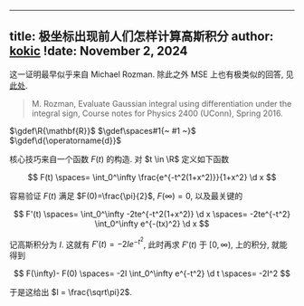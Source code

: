 
---
title: 极坐标出现前人们怎样计算高斯积分
author: [kokic](/kokic.md)
!date: November 2, 2024
---

这一证明最早似乎来自 Michael Rozman. 除此之外 MSE 上也有极类似的回答, 见 [此处](https://math.stackexchange.com/questions/390850/integrating-int-infty-0-e-x2-dx-using-feynmans-parametrization-trick). 

> M. Rozman, Evaluate Gaussian integral using differentiation under the integral sign, Course notes for Physics 2400 (UConn), Spring 2016. 

$\gdef\R{\mathbf{R}}$
$\gdef\spaces#1{~ #1 ~}$
$\gdef\d{\operatorname{d}}$

核心技巧来自一个函数 $F(t)$ 的构造. 对 $t \in \R$ 定义如下函数

$$
F(t) \spaces= \int_0^\infty \frac{e^{-t^2(1+x^2)}}{1+x^2} \d x
$$

容易验证 $F(t)$ 满足 $F(0)=\frac{\pi}{2}$, $F(\infty) = 0$, 以及最关键的

$$
F'(t) 
\spaces= \int_0^\infty -2te^{-t^2(1+x^2)} \d x 
\spaces= -2te^{-t^2} \int_0^\infty e^{-(tx)^2} \d x
$$

记高斯积分为 $I$. 这就有 $F'(t) = -2Ie^{-t^2}$, 此时再求 $F'(t)$ 于 $[0, \infty)$, 上的积分, 就能得到

$$
F(\infty)- F(0) \spaces= -2I \int_0^\infty e^{-t^2} \d t \spaces= -2I^2
$$

于是这给出 $I = \frac{\sqrt\pi}2$.  
